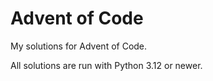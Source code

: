 # Advent of Code

My solutions for Advent of Code.

All solutions are run with Python 3.12 or newer.
